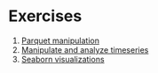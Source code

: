 # Exercises
1. [Parquet manipulation](notebooks/Parquet.ipynb)
2. [Manipulate and analyze timeseries](notebooks/Pandas_timeseries.ipynb)
3. [Seaborn visualizations](notebooks/TimeSeriesVisualization.ipynb)
